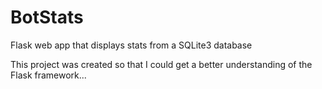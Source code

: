 # BotStats
Flask web app that displays stats from a SQLite3 database

This project was created so that I could get a better understanding of the Flask framework...
